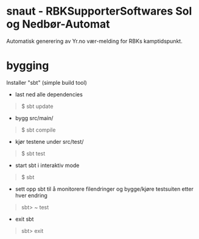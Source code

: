 # snaut - RBKSupporterSoftwares Sol og Nedbør-Automat

Automatisk generering av Yr.no vær-melding for RBKs kamptidspunkt.

# bygging

Installer "sbt" (simple build tool)

- last ned alle dependencies
 > $ sbt update

- bygg src/main/
 > $ sbt compile

- kjør testene under src/test/
 > $ sbt test

- start sbt i interaktiv mode
 > $ sbt

- sett opp sbt til å monitorere filendringer og bygge/kjøre testsuiten etter hver endring
 > sbt> ~ test

- exit sbt
 > sbt> exit
